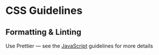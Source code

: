 # CSS Guidelines

## Formatting & Linting

Use Prettier — see the [JavaScript](../javascript/) guidelines for more details
